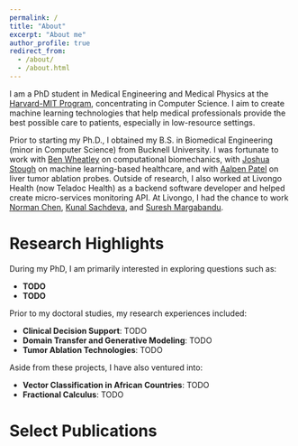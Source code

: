 ```yaml
---
permalink: /
title: "About"
excerpt: "About me"
author_profile: true
redirect_from: 
  - /about/
  - /about.html
---
```


I am a PhD student in Medical Engineering and Medical Physics at the [Harvard-MIT Program]("https://hst.mit.edu/"), concentrating in Computer Science. I aim to create machine learning technologies that help medical professionals provide the best possible care to patients, especially in low-resource settings.  

Prior to starting my Ph.D., I obtained my B.S. in Biomedical Engineering (minor in Computer Science) from Bucknell University. I was fortunate to work with [Ben Wheatley]("http://wheatley.scholar.bucknell.edu/") on computational biomechanics, with [Joshua Stough]("http://eg.bucknell.edu/~jvs008/") on  machine learning-based healthcare, and with [Aalpen Patel]("https://www.linkedin.com/in/aalpenpatel/") on liver tumor ablation probes. Outside of research, I also worked at Livongo Health (now Teladoc Health) as a backend software developer and helped create micro-services monitoring API. At Livongo, I had the chance to work [Norman Chen]("https://www.linkedin.com/in/norm/"), [Kunal Sachdeva]("https://www.linkedin.com/in/kunalsachdeva7/"), and [Suresh Margabandu]("https://www.linkedin.com/in/sureshm/").  

								
Research Highlights
======
During my PhD, I am primarily interested in exploring questions such as:
- **TODO**
- **TODO**

Prior to my doctoral studies, my research experiences included:
- **Clinical Decision Support**: TODO
- **Domain Transfer and Generative Modeling**: TODO
- **Tumor Ablation Technologies**: TODO

Aside from these projects, I have also ventured into:
- **Vector Classification in African Countries**: TODO
- **Fractional Calculus**: TODO

Select Publications
======



